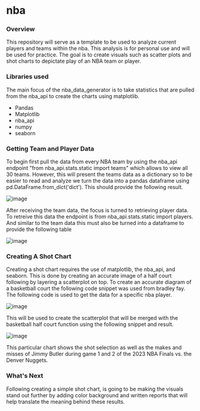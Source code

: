 # nba

### Overview
This repository will serve as a template to be used to analyze current players and teams within the nba. This analysis is for personal use and will be used for practice. The goal is to create visuals such as scatter plots and shot charts
to depictate play of an NBA team or player. 

### Libraries used
The main focus of the nba_data_generator is to take statistics that are pulled from the nba_api to create the charts using matplotlib.
- Pandas
- Matplotlib
- nba_api
- numpy
- seaborn

### Getting Team and Player Data
To begin first pull the data from every NBA team by using the nba_api endpoint "from nba_api.stats.static import teams" which allows to view all 30 teams. However, this will present the teams data as a dictionary so to be easier 
to read and analyze we turn the data into a pandas dataframe using pd.DataFrame.from_dict('dict'). This should provide the following result.

![image](https://github.com/Jaazield4/nba/assets/85451089/18ea23e9-d83b-4860-b08d-7fb99dd9a581)

After receiving the team data, the focus is turned to retrieving player data. To retreive this data the endpoint is from nba_api.stats.static import players. And similar to the team data this must also be turned into a dataframe to
provide the following table

![image](https://github.com/Jaazield4/nba/assets/85451089/95bbfba7-5997-4a67-b1e5-f5d87effadc2)


### Creating A Shot Chart
Creating a shot chart requires the use of matplotlib, the nba_api, and seaborn. This is done by creating an accurate image of a half court following by layering a scatterplot on top. To create an accurate diagram of a basketball court
the following code snippet was used from bradley fay. The following code is used to get the data for a specific nba player.

![image](https://github.com/Jaazield4/nba/assets/85451089/e9cc8f24-6a0c-49da-8e32-1f743526c6ab)

This will be used to create the scatterplot that will be merged with the basketball half court function using the following snippet and result.

![image](https://github.com/Jaazield4/nba/assets/85451089/0abe5499-9c28-4c82-bf35-04852023d882)

This particular chart shows the shot selection as well as the makes and misses of Jimmy Butler during game 1 and 2 of the 2023 NBA Finals vs. the Denver Nuggets.

### What's Next
Following creating a simple shot chart, is going to be making the visuals stand out further by adding color background and written reports that will help translate the meaning behind these results.

